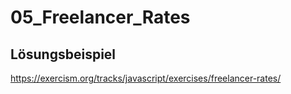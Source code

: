 # 05_Freelancer_Rates

## Lösungsbeispiel
https://exercism.org/tracks/javascript/exercises/freelancer-rates/
